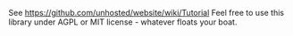 See https://github.com/unhosted/website/wiki/Tutorial
Feel free to use this library under AGPL or MIT license - whatever floats your boat.
